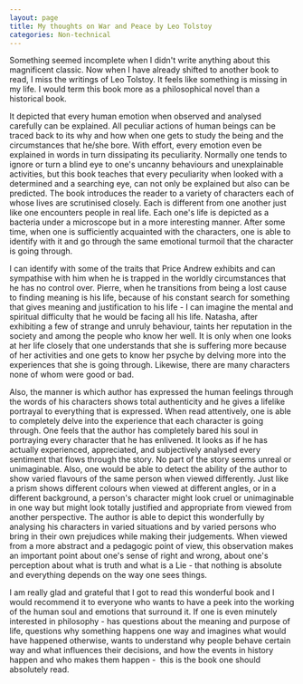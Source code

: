 ```yaml
---
layout: page
title: My thoughts on War and Peace by Leo Tolstoy
categories: Non-technical
---
```


Something seemed incomplete when I didn't write anything about this magnificent classic. Now when I have already shifted to another book to read, I miss the writings of Leo Tolstoy. It feels like something is missing in my life. I would term this book more as a philosophical novel than a historical book. 

It depicted that every human emotion when observed and analysed carefully can be explained. All peculiar actions of human beings can be traced back to its why and how when one gets to study the being and the circumstances that he/she bore. With effort, every emotion even be explained in words in turn dissipating its peculiarity. Normally one tends to ignore or turn a blind eye to one's uncanny behaviours and unexplainable activities, but this book teaches that every peculiarity when looked with a determined and a searching eye, can not only be explained but also can be predicted. The book introduces the reader to a variety of characters each of whose lives are scrutinised closely. Each is different from one another just like one encounters people in real life. Each one's life is depicted as a bacteria under a microscope but in a more interesting manner. After some time, when one is sufficiently acquainted with the characters, one is able to identify with it and go through the same emotional turmoil that the character is going through.

I can identify with some of the traits that Price Andrew exhibits and can sympathise with him when he is trapped in the worldly circumstances that he has no control over. Pierre, when he transitions from being a lost cause to finding meaning is his life, because of his constant search for something that gives meaning and justification to his life - I can imagine the mental and spiritual difficulty that he would be facing all his life. Natasha, after exhibiting a few of strange and unruly behaviour, taints her reputation in the society and among the people who know her well. It is only when one looks at her life closely that one understands that she is suffering more because of her activities and one gets to know her psyche by delving more into the experiences that she is going through. Likewise, there are many characters none of whom were good or bad. 

Also, the manner is which author has expressed the human feelings through the words of his characters shows total authenticity and he gives a lifelike portrayal to everything that is expressed. When read attentively, one is able to completely delve into the experience that each character is going through. One feels that the author has completely bared his soul in portraying every character that he has enlivened. It looks as if he has actually experienced, appreciated, and subjectively analysed every sentiment that flows through the story. No part of the story seems unreal or unimaginable. Also, one would be able to detect the ability of the author to show varied flavours of the same person when viewed differently. Just like a prism shows different colours when viewed at different angles, or in a different background, a person's character might look cruel or unimaginable in one way but might look totally justified and appropriate from viewed from another perspective. The author is able to depict this wonderfully by analysing his characters in varied situations and by varied persons who bring in their own prejudices while making their judgements. When viewed from a more abstract and a pedagogic point of view, this observation makes an important point about one's sense of right and wrong, about one's perception about what is truth and what is a Lie - that nothing is absolute and everything depends on the way one sees things. 

I am really glad and grateful that I got to read this wonderful book and I would recommend it to everyone who wants to have a peek into the working of the human soul and emotions that surround it. If one is even minutely interested in philosophy - has questions about the meaning and purpose of life, questions why something happens one way and imagines what would have happened otherwise, wants to understand why people behave certain way and what influences their decisions, and how the events in history happen and who makes them happen -  this is the book one should absolutely read.